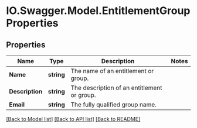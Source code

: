 # IO.Swagger.Model.EntitlementGroupProperties
## Properties

Name | Type | Description | Notes
------------ | ------------- | ------------- | -------------
**Name** | **string** | The name of an entitlement or group. | 
**Description** | **string** | The description of an entitlement or group. | 
**Email** | **string** | The fully qualified group name. | 

[[Back to Model list]](../README.md#documentation-for-models) [[Back to API list]](../README.md#documentation-for-api-endpoints) [[Back to README]](../README.md)


